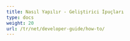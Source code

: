 ```yaml
---
title: Nasıl Yapılır - Geliştirici İpuçları
type: docs
weight: 20
url: /tr/net/developer-guide/how-to/
---
```

